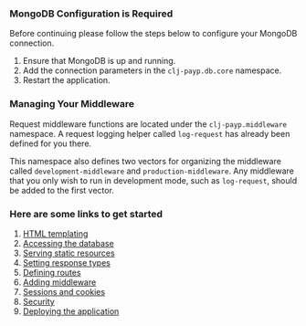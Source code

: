 <div class="bs-callout bs-callout-danger">
 <h3>MongoDB Configuration is Required</h3>
 <p>Before continuing please follow the steps below to configure your MongoDB connection.</p>
 <ol>
   <li> Ensure that MongoDB is up and running.
   <li> Add the connection parameters in the <code>clj-payp.db.core</code> namespace.
   <li> Restart the application.
 </ol>
</div>

### Managing Your Middleware

Request middleware functions are located under the `clj-payp.middleware` namespace.
A request logging helper called `log-request` has already been defined for you there.

This namespace also defines two vectors for organizing the middleware called `development-middleware` and `production-middleware`.
Any middleware that you only wish to run in development mode, such as `log-request`, should be added to the first vector.
 
### Here are some links to get started

1. [HTML templating](http://www.luminusweb.net/docs/html_templating.md)
2. [Accessing the database](http://www.luminusweb.net/docs/database.md)
3. [Serving static resources](http://www.luminusweb.net/docs/static_resources.md)
4. [Setting response types](http://www.luminusweb.net/docs/responses.md)
5. [Defining routes](http://www.luminusweb.net/docs/routes.md)
6. [Adding middleware](http://www.luminusweb.net/docs/middleware.md)
7. [Sessions and cookies](http://www.luminusweb.net/docs/sessions_cookies.md)
8. [Security](http://www.luminusweb.net/docs/security.md)
9. [Deploying the application](http://www.luminusweb.net/docs/deployment.md)
